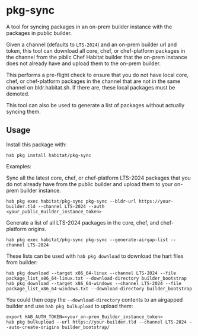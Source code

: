 # pkg-sync

A tool for syncing packages in an on-prem builder instance with the packages in public builder.

Given a channel (defaults to `LTS-2024`) and an on-prem builder url and token, this tool can download all core, chef, or chef-platform packages in the channel from the piblic Chef Habitat builder that the on-prem instance does not already have and upload them to the on-prem builder.

This performs a pre-flight check to ensure that you do not have local core, chef, or chef-platform packages in the channel that are not in the same channel on bldr.habitat.sh. If there are, these local packages must be demoted.

This tool can also be used to generate a list of packages without actually syncing them.

## Usage

Install this package with:

```
hab pkg install habitat/pkg-sync
```

Examples:

Sync all the latest core, chef, or chef-platform LTS-2024 packages that you do not already have from the public builder and upload them to your on-prem builder instance.

```
hab pkg exec habitat/pkg-sync pkg-sync --bldr-url https://your-builder.tld --channel LTS-2024 --auth <your_public_Builder_instance_token>
```

Generate a list of all LTS-2024 packages in the core, chef, and chef-platform origins.

```
hab pkg exec habitat/pkg-sync pkg-sync --generate-airgap-list --channel LTS-2024
```

These lists can be used with `hab pkg download` to download the hart files from builder:

```
hab pkg download --target x86_64-linux --channel LTS-2024 --file package_list_x86_64-linux.txt --download-directory builder_bootstrap
hab pkg download --target x86_64-windows --channel LTS-2024 --file package_list_x86_64-windows.txt --download-directory builder_bootstrap
```

You could then copy the `--download-directory` contents to an airgapped builder and use `hab pkg bulkupload` to upload them:

```
export HAB_AUTH_TOKEN=<your_on-prem_Builder_instance_token>
hab pkg bulkupload --url https://your-builder.tld --channel LTS-2024 --auto-create-origins builder_bootstrap/
```